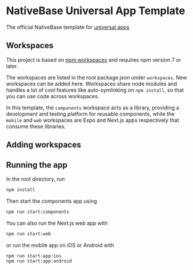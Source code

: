 # NativeBase Universal App Template

The official NativeBase template for [universal apps]()

## Workspaces

This project is based on [npm workspaces](https://docs.npmjs.com/cli/v7/using-npm/workspaces) and requires npm version 7 or later.

The workspaces are listed in the root package.json under `workspaces`. New workspaces can be added here. Workspaces share node modules and handles a lot of cool features like auto-symlinking on `npm install`, so that you can use code across workspaces.

In this template, the `components` workspace acts as a library, providing a development and testing platform for reusable components, while the `mobile` and `web` workspaces are Expo and Next.js apps respectively that consume these libraries.

## Adding workspaces

## Running the app

In the root directory, run

```sh
npm install
```

Then start the components app using

```sh
npm run start:components
```

You can also run the Next.js web app with

```sh
npm run start:web
```

or run the mobile app on iOS or Android with

```sh
npm run start:app:ios
npm run start:app:android
```
